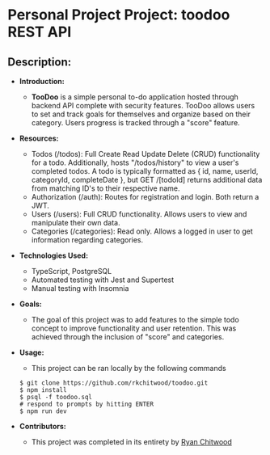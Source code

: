 # Personal Project Project: toodoo REST API

## Description:

- **Introduction:** 
    - **TooDoo** is a simple personal to-do application hosted through backend API complete with security features. TooDoo allows users to set and track goals for themselves and organize based on their category. Users progress is tracked through a "score" feature.

-  **Resources:**
    - Todos (/todos): Full Create Read Update Delete (CRUD) functionality for a todo. Additionally, hosts "/todos/history" to view a user's completed todos. A todo is typically formatted as { id, name, userId, categoryId, completeDate }, but GET /[todoId] returns additional data from matching ID's to their respective name.
    - Authorization (/auth): Routes for registration and login. Both return a JWT.
    - Users (/users): Full CRUD functionality. Allows users to view and manipulate their own data.
    - Categories (/categories): Read only. Allows a logged in user to get information regarding categories.

- **Technologies Used:**
    - TypeScript, PostgreSQL
    - Automated testing with Jest and Supertest
    - Manual testing with Insomnia

- **Goals:**
    - The goal of this project was to add features to the simple todo concept to improve functionality and user retention. This was achieved through the inclusion of "score" and categories.

- **Usage:**

    - This project can be ran locally by the following commands
    ```
    $ git clone https://github.com/rkchitwood/toodoo.git
    $ npm install
    $ psql -f toodoo.sql
    # respond to prompts by hitting ENTER
    $ npm run dev
    ```

- **Contributors:**
    - This project was completed in its entirety by [Ryan Chitwood](https://github.com/rkchitwood)